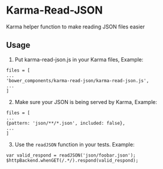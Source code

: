 # Karma-Read-JSON
Karma helper function to make reading JSON files easier

## Usage

1. Put karma-read-json.js in your Karma files, Example: 
```
files = [
...
'bower_components/karma-read-json/karma-read-json.js',
...
]
```
2. Make sure your JSON is being served by Karma, Example:
```
files = [
...
{pattern: 'json/**/*.json', included: false},
...
]
```
3. Use the `readJSON` function in your tests. Example:
```
var valid_respond = readJSON('json/foobar.json');
$httpBackend.whenGET(/.*/).respond(valid_respond);
```